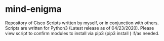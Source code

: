 # mind-enigma
Repository of Cisco Scripts written by myself, or in conjunction with others.
Scripts are written for Python3 (Latest release as of 04/23/2020).
Please view script to confirm modules to install via pip3 (pip3 install <module>) if/as needed.
